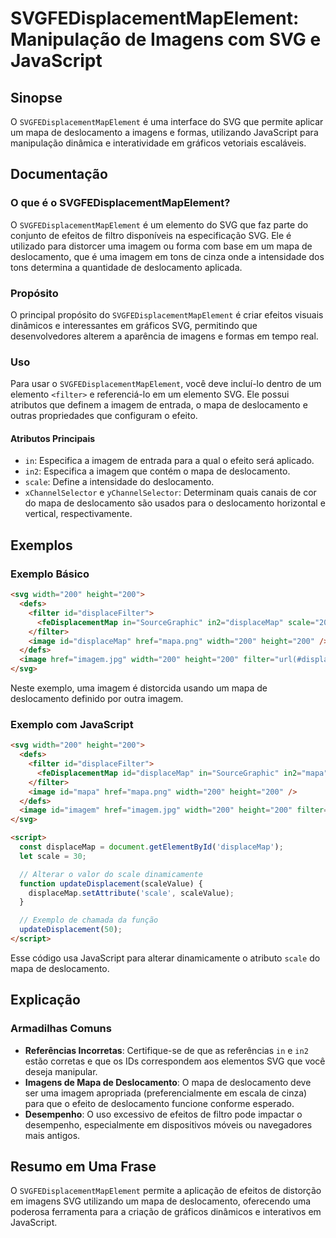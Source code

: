 <!--
Meta Description: # SVGFEDisplacementMapElement: Manipulação de Imagens com SVG e JavaScript ## Sinopse O `SVGFEDisplacementMapElement` é uma interface do SVG que permi...
Meta Keywords: mapa, deslocamento, svg, que, 200
-->

# SVGFEDisplacementMapElement: Manipulação de Imagens com SVG e JavaScript

## Sinopse
O `SVGFEDisplacementMapElement` é uma interface do SVG que permite aplicar um mapa de deslocamento a imagens e formas, utilizando JavaScript para manipulação dinâmica e interatividade em gráficos vetoriais escaláveis.

## Documentação
### O que é o SVGFEDisplacementMapElement?
O `SVGFEDisplacementMapElement` é um elemento do SVG que faz parte do conjunto de efeitos de filtro disponíveis na especificação SVG. Ele é utilizado para distorcer uma imagem ou forma com base em um mapa de deslocamento, que é uma imagem em tons de cinza onde a intensidade dos tons determina a quantidade de deslocamento aplicada.

### Propósito
O principal propósito do `SVGFEDisplacementMapElement` é criar efeitos visuais dinâmicos e interessantes em gráficos SVG, permitindo que desenvolvedores alterem a aparência de imagens e formas em tempo real.

### Uso
Para usar o `SVGFEDisplacementMapElement`, você deve incluí-lo dentro de um elemento `<filter>` e referenciá-lo em um elemento SVG. Ele possui atributos que definem a imagem de entrada, o mapa de deslocamento e outras propriedades que configuram o efeito.

#### Atributos Principais
- `in`: Especifica a imagem de entrada para a qual o efeito será aplicado.
- `in2`: Especifica a imagem que contém o mapa de deslocamento.
- `scale`: Define a intensidade do deslocamento.
- `xChannelSelector` e `yChannelSelector`: Determinam quais canais de cor do mapa de deslocamento são usados para o deslocamento horizontal e vertical, respectivamente.

## Exemplos
### Exemplo Básico
```html
<svg width="200" height="200">
  <defs>
    <filter id="displaceFilter">
      <feDisplacementMap in="SourceGraphic" in2="displaceMap" scale="20" />
    </filter>
    <image id="displaceMap" href="mapa.png" width="200" height="200" />
  </defs>
  <image href="imagem.jpg" width="200" height="200" filter="url(#displaceFilter)" />
</svg>
```
Neste exemplo, uma imagem é distorcida usando um mapa de deslocamento definido por outra imagem.

### Exemplo com JavaScript
```html
<svg width="200" height="200">
  <defs>
    <filter id="displaceFilter">
      <feDisplacementMap id="displaceMap" in="SourceGraphic" in2="mapa" scale="30" />
    </filter>
    <image id="mapa" href="mapa.png" width="200" height="200" />
  </defs>
  <image id="imagem" href="imagem.jpg" width="200" height="200" filter="url(#displaceFilter)" />
</svg>

<script>
  const displaceMap = document.getElementById('displaceMap');
  let scale = 30;

  // Alterar o valor do scale dinamicamente
  function updateDisplacement(scaleValue) {
    displaceMap.setAttribute('scale', scaleValue);
  }

  // Exemplo de chamada da função
  updateDisplacement(50);
</script>
```
Esse código usa JavaScript para alterar dinamicamente o atributo `scale` do mapa de deslocamento.

## Explicação
### Armadilhas Comuns
- **Referências Incorretas**: Certifique-se de que as referências `in` e `in2` estão corretas e que os IDs correspondem aos elementos SVG que você deseja manipular.
- **Imagens de Mapa de Deslocamento**: O mapa de deslocamento deve ser uma imagem apropriada (preferencialmente em escala de cinza) para que o efeito de deslocamento funcione conforme esperado.
- **Desempenho**: O uso excessivo de efeitos de filtro pode impactar o desempenho, especialmente em dispositivos móveis ou navegadores mais antigos.

## Resumo em Uma Frase
O `SVGFEDisplacementMapElement` permite a aplicação de efeitos de distorção em imagens SVG utilizando um mapa de deslocamento, oferecendo uma poderosa ferramenta para a criação de gráficos dinâmicos e interativos em JavaScript.